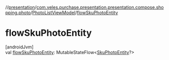 //[presentation](../../../index.md)/[com.veles.purchase.presentation.presentation.compose.shopping.photo](../index.md)/[PhotoListViewModel](index.md)/[flowSkuPhotoEntity](flow-sku-photo-entity.md)

# flowSkuPhotoEntity

[androidJvm]\
val [flowSkuPhotoEntity](flow-sku-photo-entity.md): MutableStateFlow&lt;[SkuPhotoEntity](../../../../data/data/com.veles.purchase.data.room.table/-sku-photo-entity/index.md)?&gt;
